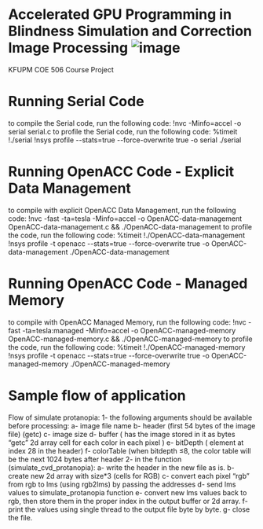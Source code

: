# Accelerated GPU Programming in Blindness Simulation and Correction Image Processing ![image](https://github.com/AhmedAlqarniGitHub/gpu-accelerated-Image-Simulation-and-Correction/assets/13741278/ade910fd-ddb6-49b0-a964-51f5cb774e9f)
KFUPM COE 506 Course Project

# Running Serial Code
to compile the Serial code, run the following code:
    !nvc -Minfo=accel -o serial serial.c
to profile the Serial code, run the following code:
    %timeit !./serial
    !nsys profile --stats=true --force-overwrite true -o serial ./serial

# Running OpenACC Code - Explicit Data Management
to compile with explicit OpenACC Data Management, run the following code:
    !nvc -fast -ta=tesla -Minfo=accel -o OpenACC-data-management OpenACC-data-management.c && ./OpenACC-data-management
to profile the code, run the following code:
    %timeit !./OpenACC-data-management
    !nsys profile -t openacc --stats=true --force-overwrite true -o OpenACC-data-management ./OpenACC-data-management

# Running OpenACC Code - Managed Memory
to compile with OpenACC Managed Memory, run the following code:
    !nvc -fast -ta=tesla:managed -Minfo=accel -o OpenACC-managed-memory OpenACC-managed-memory.c && ./OpenACC-managed-memory
to profile the code, run the following code:
    %timeit !./OpenACC-managed-memory
    !nsys profile -t openacc --stats=true --force-overwrite true -o OpenACC-managed-memory ./OpenACC-managed-memory

# Sample flow of application
Flow of simulate protanopia:
1- the following arguments should be available before processing:
    a- image file name
    b- header (first 54 bytes of the image file) (getc)
    c- image size
    d- buffer ( has the image stored in it as bytes “getc” 2d array cell for each color in each pixel )
    e- bitDepth ( element at index 28 in the header)
    f- colorTable (when bitdepth ≤8, the color table will be the next 1024 bytes after header
2- in the function (simulate_cvd_protanopia):
    a- write the header in the new file as is.
    b- create new 2d array with size*3 (cells for RGB)
    c- convert each pixel “rgb” from rgb to lms (using rgb2lms) by passing the addresses
    d- send lms values to simulate_protanopia function
    e- convert new lms values back to rgb, then store them in the proper index in the output buffer or 2d array.
    f- print the values using single thread to the output file byte by byte.
    g- close the file.
